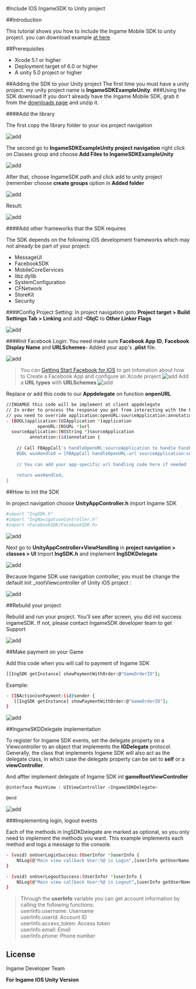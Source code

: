 #Include IOS IngameSDK to Unity project

##Introduction

This tutorial shows you how to include the Ingame Mobile SDK to unity project. you can download example [at here](https://drive.google.com/file/d/0B5igvj6-bthATWFlRmQxNWhkOTA/view?usp=sharing)

##Prerequisites
* Xcode 5.1 or higher
* Deployment target of 6.0 or higher
* A unity 5.0 project or higher

##Adding the SDK to your Unity project
The first time you must have a unity project. my unity project name is **IngameSDKExampleUnity**.
###Using the SDK download
If you don't already have the Ingame Mobile SDK, grab it from the [downloads page](https://github.com/InGameVietnam/iOS-InGameSDKLib/archive/master.zip) and unzip it.

####Add the library

The first copy the library folder to your ios project navigation

![add](IMG_1)

The second go to **IngameSDKExampleUnity project navigation** right click on Classes group and choose **Add Files to IngameSDKExampleUnity**

![add](IMG_2)

After that, choose IngameSDK path and click add to unity project (remember choose **create groups** option in **Added folder**

![add](IMG_3)

Result:

![add](IMG_4)

####Add other frameworks that the SDK requires

The SDK depends on the following iOS development frameworks which may not already be part of your project:

* MessageUI
* FacebookSDK
* MobileCoreServices
* libz.dylib
* SystemConfiguration
* CFNetwork
* StoreKit
* Security

####Config Project Setting:
In project navigation goto **Project target > Build Settings Tab > Linking** and add **-ObjC** to **Other Linker Flags**

![add](http://i757.photobucket.com/albums/xx212/ichirokudo/Ingame/Screen%20Shot%202015-07-06%20at%205.11.32%20PM_zpsjnuvxqnl.png)

####Init Facebook Login:
You need make sure **Facebook App ID**, **Facebook Display Name** and **URLSchemes**- Added your app's **.plist** file.

![add](http://i757.photobucket.com/albums/xx212/ichirokudo/Ingame%20iOS/ios-cocos2dx-10_zpsftdwgsqi.png)

>You can [Getting Start Facebook for IOS](https://developers.facebook.com/docs/ios/getting-started) to get Infomation about how to Create a Facebook App and configure an Xcode project
>![add](http://i757.photobucket.com/albums/xx212/ichirokudo/Ingame%20iOS/ios-quickstart-15_zpsyrunzsrb.png)
>Add a **URL types** with **URLSchemes**
>![add](http://i757.photobucket.com/albums/xx212/ichirokudo/Ingame%20iOS/ios-quickstart-16_zpsedr73t0o.png)

Replace or add this code to our **Appdelegate** on function **onpenURL**
```sh
//INGAMGE this code will be implement at client appdelegate
// In order to process the response you get from interacting with the Facebook login process,
// you need to override application:openURL:sourceApplication:annotation:
- (BOOL)application:(UIApplication *)application
            openURL:(NSURL *)url
  sourceApplication:(NSString *)sourceApplication
         annotation:(id)annotation {
    
    // Call FBAppCall's handleOpenURL:sourceApplication to handle Facebook app responses
    BOOL wasHandled = [FBAppCall handleOpenURL:url sourceApplication:sourceApplication];
    
    // You can add your app-specific url handling code here if needed
    
    return wasHandled;
}
```

##How to init the SDK

In project navigation choose **UnityAppController.h** import Ingame SDK
```sh
#import "IngSDK.h"
#import "IngNavigationController.h"
#import <FacebookSDK/FacebookSDK.h>
```
![add](IMG_5)

Next go to **UnityAppController+ViewHandling** in **project navigation > classes > UI**
Import **IngSDK.h** and implement **IngSDKDelegate**

![add](IMG_6)

Because Ingame SDK use navigation controller, you must be change the default init _rootViewcontroller of Unity iOS project :

![add](IMG_7)

##Rebuild your project

Rebuild and run your project. You'll see after screen, you did init success ingameSDK. If not, please contact IngameSDK developer team to get Support

![add](http://i757.photobucket.com/albums/xx212/ichirokudo/Ingame/3_zpswhknm0j4.png)

##Make payment on your Game

Add this code when you will call to payment of Ingame SDK
```sh
[[IngSDK getInstance] showPaymentWithOrder:@"GameOrderID"];
```
Example:
```sh
- (IBAction)onPayment:(id)sender {
   [[IngSDK getInstance] showPaymentWithOrder:@"GameOrderID"];
}
```
![add](http://i757.photobucket.com/albums/xx212/ichirokudo/Ingame/4_zpsmcecgsom.png)

##IngameSKDDelegate implementation

To register for Ingame SDK events, set the delegate property on a Viewcontroller to an object that implements the **IGDelegate** protocol. Generally, the class that implements Ingame SDK will also act as the delegate class, in which case the delegate property can be set to **self** or a **viewController**.

And affter implement delegate of Ingame SDK int **gameRootViewController**

```sh
@interface MainView : UIViewController <IngameSDKDelegate>

@end
```
![add](IMG_9)

###Implementing login, logout events

Each of the methods in IngSDKDelegate are marked as optional, so you only need to implement the methods you want. This example implements each method and logs a message to the console.
```sh
- (void) onUserLoginSuccess:(UserInfor *)userInfo {
    NSLog(@"Main view callback User:%@ is Login",[userInfo getUserName]);
}

- (void) onUserLogoutSuccess:(UserInfor *)userInfo {
    NSLog(@"Main view callback User:%@ is Logout",[userInfo getUserName]);
}
```
>Through the **userInfo** variable you can get account information by calling the following functions:<br/>
userInfo.username: Username<br/>
userInfo.userId: Account ID<br/>
userInfo.access_token: Access token<br/>
userInfo.email: Email<br/>
userInfo.phone: Phone number<br/>

License
----
Ingame Developer Team

**For Ingame IOS Unity Version**
